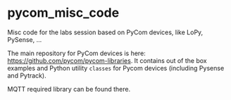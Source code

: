 # pycom_misc_code
Misc code for the labs session based on PyCom devices, like LoPy, PySense, ...

The main repository for PyCom devices is here:  https://github.com/pycom/pycom-libraries. 
It contains out of the box examples and Python utility `classes` for Pycom devices (including Pysense and Pytrack).

MQTT required library can be found there.
